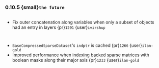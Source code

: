 ### 0.10.5 {small}`the future`

```{rubric} Bugfix
```

* Fix outer concatenation along variables when only a subset of objects had an entry in layers {pr}`1291` {user}`ivirshup`

```{rubric} Documentation
```

```{rubric} Performance
```

* `BaseCompressedSparseDataset`'s `indptr` is cached {pr}`1266` {user}`ilan-gold`
* Improved performance when indexing backed sparse matrices with boolean masks along their major axis {pr}`1233` {user}`ilan-gold`